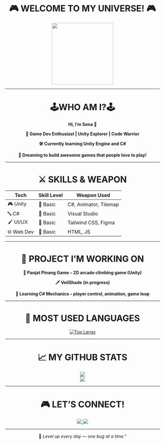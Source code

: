 <h1 align="center">🎮 WELCOME TO MY UNIVERSE! 🎮</h1>

<p align="center">
  <img src="https://media.giphy.com/media/26AHONQ79FdWZhAI0/giphy.gif" width="200"/>
</p>

---

<h1 align="center">🕹️WHO AM I?🕹️</h1>

<p align="center"><b> Hi, I’m Sena 👋</p>
<p align="center">🌟 Game Dev Enthusiast | Unity Explorer | Code Warrior</p>
<p align="center">🛠️ Currently learning Unity Engine and C#</p>
<p align="center">🧠 Dreaming to build awesome games that people love to play!</b></p>

---

<h1 align="center"><b>⚔️ SKILLS & WEAPON</h1>

<div align="center">

<table>
  <thead>
    <tr>
      <th>Tech</th>
      <th>Skill Level</th>
      <th>Weapon Used</th>
    </tr>
  </thead>
  <tbody>
    <tr>
      <td>🎮 Unity</td>
      <td>🌱 Basic</td>
      <td>C#, Animator, Tilemap</td>
    </tr>
    <tr>
      <td>🔤 C#</td>
      <td>🌱 Basic</td>
      <td>Visual Studio</td>
    </tr>
    <tr>
      <td>🖌️ UI/UX</td>
      <td>🌱 Basic</td>
      <td>Tailwind CSS, Figma</td>
    </tr>
    <tr>
      <td>🌐 Web Dev</td>
      <td>🌱 Basic</td>
      <td>HTML, JS</td>
    </tr>
  </tbody>
</table>
</b>

</div>

---

<h1 align="center">🧩 PROJECT I’M WORKING ON</h1>

<p align="center"><b>   🧗 Panjat Pinang Game – 2D arcade climbing game (Unity)
<p align="center">      🗡️ VeilShade (in progress)</p>
<p align="center">      🧠 Learning C# Mechanics – player control, animation, game loop</b>

---

<h1 align="center"> 🎯 MOST USED LANGUAGES
</h1>

<p align="center">
  <a href="https://github.com/anuraghazra/github-readme-stats">
    <img src="https://github-readme-stats.vercel.app/api/top-langs/?username=sena606&layout=compact&langs_count=5&theme=radical" alt="Top Langs" />
  </a>
</p>

---

<h1 align="center">📈 MY GITHUB STATS</h1>

<p align="center">
  <img src="https://github-readme-stats.vercel.app/api?username=sena606&show_icons=true&theme=radical" />
  <br />
  <img src="https://github-readme-streak-stats.herokuapp.com?user=sena606&theme=tokyonight&hide_border=true" />
</p>

---

<h1 align="center">🎮 LET’S CONNECT!</h1>

<p align="center">
  <a href="https://www.tiktok.com/@senasn_" target="_blank">
    <img src="https://img.shields.io/badge/TikTok-%231DA1F2.svg?style=for-the-badge&logo=tiktok&logoColor=white" />
  </a>
  <a href="https://www.instagram.com/gentasn67/?hl=id" target="_blank">
    <img src="https://img.shields.io/badge/Instagram-E4405F.svg?style=for-the-badge&logo=instagram&logoColor=white" />
  </a>
</p>

---

<p align="center">🎯 <i>Level up every day — one bug at a time."</p></i>
